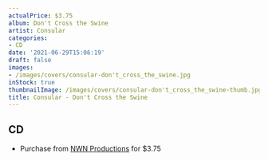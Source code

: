 ```yaml
---
actualPrice: $3.75
album: Don't Cross the Swine
artist: Consular
categories:
- CD
date: '2021-06-29T15:06:19'
draft: false
images:
- /images/covers/consular-don't_cross_the_swine.jpg
inStock: true
thumbnailImage: /images/covers/consular-don't_cross_the_swine-thumb.jpg
title: Consular - Don't Cross the Swine
---
```


## CD
* Purchase from [NWN Productions](http://shop.nwnprod.com/index.php?route=product/product&path=93&product_id=671&sort=pd.name&order=ASC) for $3.75
